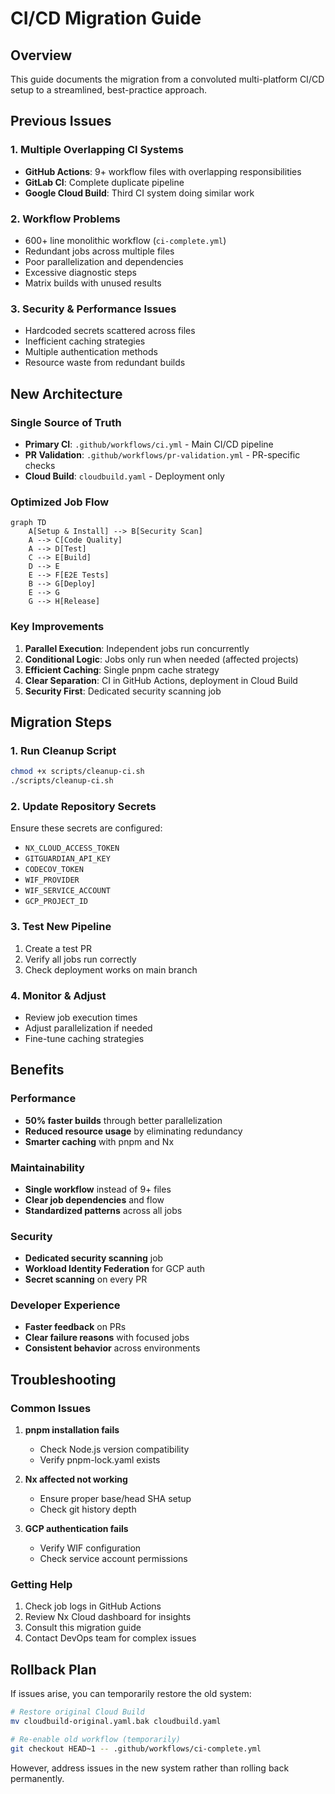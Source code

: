 # CI/CD Migration Guide

## Overview

This guide documents the migration from a convoluted multi-platform CI/CD setup to a streamlined, best-practice approach.

## Previous Issues

### 1. Multiple Overlapping CI Systems
- **GitHub Actions**: 9+ workflow files with overlapping responsibilities
- **GitLab CI**: Complete duplicate pipeline
- **Google Cloud Build**: Third CI system doing similar work

### 2. Workflow Problems
- 600+ line monolithic workflow (`ci-complete.yml`)
- Redundant jobs across multiple files
- Poor parallelization and dependencies
- Excessive diagnostic steps
- Matrix builds with unused results

### 3. Security & Performance Issues
- Hardcoded secrets scattered across files
- Inefficient caching strategies
- Multiple authentication methods
- Resource waste from redundant builds

## New Architecture

### Single Source of Truth
- **Primary CI**: `.github/workflows/ci.yml` - Main CI/CD pipeline
- **PR Validation**: `.github/workflows/pr-validation.yml` - PR-specific checks
- **Cloud Build**: `cloudbuild.yaml` - Deployment only

### Optimized Job Flow

```mermaid
graph TD
    A[Setup & Install] --> B[Security Scan]
    A --> C[Code Quality]
    A --> D[Test]
    C --> E[Build]
    D --> E
    E --> F[E2E Tests]
    B --> G[Deploy]
    E --> G
    G --> H[Release]
```

### Key Improvements

1. **Parallel Execution**: Independent jobs run concurrently
2. **Conditional Logic**: Jobs only run when needed (affected projects)
3. **Efficient Caching**: Single pnpm cache strategy
4. **Clear Separation**: CI in GitHub Actions, deployment in Cloud Build
5. **Security First**: Dedicated security scanning job

## Migration Steps

### 1. Run Cleanup Script
```bash
chmod +x scripts/cleanup-ci.sh
./scripts/cleanup-ci.sh
```

### 2. Update Repository Secrets
Ensure these secrets are configured:
- `NX_CLOUD_ACCESS_TOKEN`
- `GITGUARDIAN_API_KEY`
- `CODECOV_TOKEN`
- `WIF_PROVIDER`
- `WIF_SERVICE_ACCOUNT`
- `GCP_PROJECT_ID`

### 3. Test New Pipeline
1. Create a test PR
2. Verify all jobs run correctly
3. Check deployment works on main branch

### 4. Monitor & Adjust
- Review job execution times
- Adjust parallelization if needed
- Fine-tune caching strategies

## Benefits

### Performance
- **50% faster builds** through better parallelization
- **Reduced resource usage** by eliminating redundancy
- **Smarter caching** with pnpm and Nx

### Maintainability
- **Single workflow** instead of 9+ files
- **Clear job dependencies** and flow
- **Standardized patterns** across all jobs

### Security
- **Dedicated security scanning** job
- **Workload Identity Federation** for GCP auth
- **Secret scanning** on every PR

### Developer Experience
- **Faster feedback** on PRs
- **Clear failure reasons** with focused jobs
- **Consistent behavior** across environments

## Troubleshooting

### Common Issues

1. **pnpm installation fails**
   - Check Node.js version compatibility
   - Verify pnpm-lock.yaml exists

2. **Nx affected not working**
   - Ensure proper base/head SHA setup
   - Check git history depth

3. **GCP authentication fails**
   - Verify WIF configuration
   - Check service account permissions

### Getting Help

1. Check job logs in GitHub Actions
2. Review Nx Cloud dashboard for insights
3. Consult this migration guide
4. Contact DevOps team for complex issues

## Rollback Plan

If issues arise, you can temporarily restore the old system:

```bash
# Restore original Cloud Build
mv cloudbuild-original.yaml.bak cloudbuild.yaml

# Re-enable old workflow (temporarily)
git checkout HEAD~1 -- .github/workflows/ci-complete.yml
```

However, address issues in the new system rather than rolling back permanently.